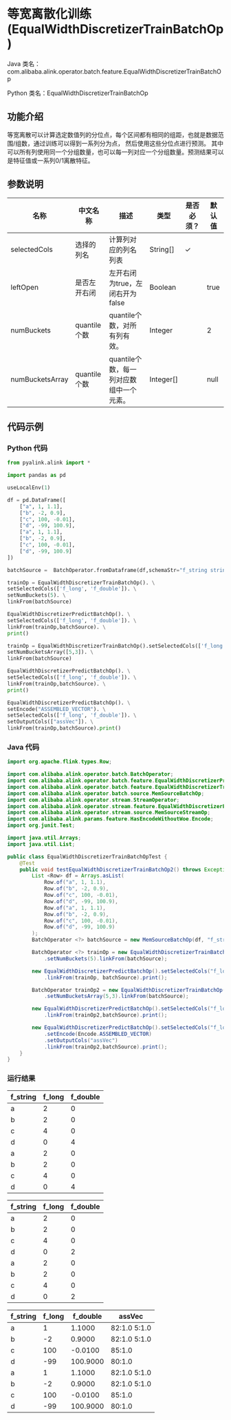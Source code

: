 # 等宽离散化训练 (EqualWidthDiscretizerTrainBatchOp)
Java 类名：com.alibaba.alink.operator.batch.feature.EqualWidthDiscretizerTrainBatchOp

Python 类名：EqualWidthDiscretizerTrainBatchOp


## 功能介绍

等宽离散可以计算选定数值列的分位点，每个区间都有相同的组距，也就是数据范围/组数，通过训练可以得到一系列分为点，
然后使用这些分位点进行预测。
其中可以所有列使用同一个分组数量，也可以每一列对应一个分组数量。预测结果可以是特征值或一系列0/1离散特征。

## 参数说明

| 名称 | 中文名称 | 描述 | 类型 | 是否必须？ | 默认值 |
| --- | --- | --- | --- | --- | --- |
| selectedCols | 选择的列名 | 计算列对应的列名列表 | String[] | ✓ |  |
| leftOpen | 是否左开右闭 | 左开右闭为true，左闭右开为false | Boolean |  | true |
| numBuckets | quantile个数 | quantile个数，对所有列有效。 | Integer |  | 2 |
| numBucketsArray | quantile个数 | quantile个数，每一列对应数组中一个元素。 | Integer[] |  | null |


## 代码示例
### Python 代码
```python
from pyalink.alink import *

import pandas as pd

useLocalEnv(1)

df = pd.DataFrame([
    ["a", 1, 1.1],     
    ["b", -2, 0.9],    
    ["c", 100, -0.01], 
    ["d", -99, 100.9], 
    ["a", 1, 1.1],     
    ["b", -2, 0.9],    
    ["c", 100, -0.01], 
    ["d", -99, 100.9] 
])

batchSource =  BatchOperator.fromDataframe(df,schemaStr="f_string string, f_long long, f_double double")

trainOp = EqualWidthDiscretizerTrainBatchOp(). \
setSelectedCols(['f_long', 'f_double']). \
setNumBuckets(5). \
linkFrom(batchSource)

EqualWidthDiscretizerPredictBatchOp(). \
setSelectedCols(['f_long', 'f_double']). \
linkFrom(trainOp,batchSource). \
print()

trainOp = EqualWidthDiscretizerTrainBatchOp().setSelectedCols(['f_long', 'f_double']). \
setNumBucketsArray([5,3]). \
linkFrom(batchSource)

EqualWidthDiscretizerPredictBatchOp(). \
setSelectedCols(['f_long', 'f_double']). \
linkFrom(trainOp,batchSource). \
print()

EqualWidthDiscretizerPredictBatchOp(). \
setEncode("ASSEMBLED_VECTOR"). \
setSelectedCols(['f_long', 'f_double']). \
setOutputCols(["assVec"]). \
linkFrom(trainOp,batchSource).print()
```
### Java 代码
```java
import org.apache.flink.types.Row;

import com.alibaba.alink.operator.batch.BatchOperator;
import com.alibaba.alink.operator.batch.feature.EqualWidthDiscretizerPredictBatchOp;
import com.alibaba.alink.operator.batch.feature.EqualWidthDiscretizerTrainBatchOp;
import com.alibaba.alink.operator.batch.source.MemSourceBatchOp;
import com.alibaba.alink.operator.stream.StreamOperator;
import com.alibaba.alink.operator.stream.feature.EqualWidthDiscretizerPredictStreamOp;
import com.alibaba.alink.operator.stream.source.MemSourceStreamOp;
import com.alibaba.alink.params.feature.HasEncodeWithoutWoe.Encode;
import org.junit.Test;

import java.util.Arrays;
import java.util.List;

public class EqualWidthDiscretizerTrainBatchOpTest {
	@Test
	public void testEqualWidthDiscretizerTrainBatchOp2() throws Exception {
		List <Row> df = Arrays.asList(
			Row.of("a", 1, 1.1),
			Row.of("b", -2, 0.9),
			Row.of("c", 100, -0.01),
			Row.of("d", -99, 100.9),
			Row.of("a", 1, 1.1),
			Row.of("b", -2, 0.9),
			Row.of("c", 100, -0.01),
			Row.of("d", -99, 100.9)
		);
		BatchOperator <?> batchSource = new MemSourceBatchOp(df, "f_string string, f_long int, f_double double");

		BatchOperator <?> trainOp = new EqualWidthDiscretizerTrainBatchOp().setSelectedCols("f_long", "f_double")
			.setNumBuckets(5).linkFrom(batchSource);

		new EqualWidthDiscretizerPredictBatchOp().setSelectedCols("f_long","f_double")
			.linkFrom(trainOp, batchSource).print();

		BatchOperator trainOp2 = new EqualWidthDiscretizerTrainBatchOp().setSelectedCols("f_long", "f_double")
			.setNumBucketsArray(5,3).linkFrom(batchSource);

		new EqualWidthDiscretizerPredictBatchOp().setSelectedCols("f_long","f_double")
			.linkFrom(trainOp2,batchSource).print();

		new EqualWidthDiscretizerPredictBatchOp().setSelectedCols("f_long","f_double")
			.setEncode(Encode.ASSEMBLED_VECTOR)
			.setOutputCols("assVec")
			.linkFrom(trainOp2,batchSource).print();
	}
}
```

### 运行结果
f_string|f_long|f_double
--------|------|--------
a|2|0
b|2|0
c|4|0
d|0|4
a|2|0
b|2|0
c|4|0
d|0|4

f_string|f_long|f_double
--------|------|--------
a|2|0
b|2|0
c|4|0
d|0|2
a|2|0
b|2|0
c|4|0
d|0|2

f_string|f_long|f_double|assVec
--------|------|--------|------
a|1|1.1000|$8$2:1.0 5:1.0
b|-2|0.9000|$8$2:1.0 5:1.0
c|100|-0.0100|$8$5:1.0
d|-99|100.9000|$8$0:1.0
a|1|1.1000|$8$2:1.0 5:1.0
b|-2|0.9000|$8$2:1.0 5:1.0
c|100|-0.0100|$8$5:1.0
d|-99|100.9000|$8$0:1.0
